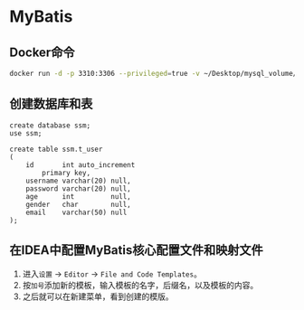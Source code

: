 # MyBatis

## Docker命令

```bash
docker run -d -p 3310:3306 --privileged=true -v ~/Desktop/mysql_volume/log:/var/log/mysql -v ~/Desktop/mysql_volume/data:/var/lib/mysql -v ~/Desktop/mysql_volume/conf:/etc/mysql/conf.d -e MYSQL_ROOT_PASSWORD=123456 --name mysql mysql:8.0
```

## 创建数据库和表

```mysql
create database ssm;
use ssm;

create table ssm.t_user
(
    id       int auto_increment
        primary key,
    username varchar(20) null,
    password varchar(20) null,
    age      int         null,
    gender   char        null,
    email    varchar(50) null
);
```

## 在IDEA中配置MyBatis核心配置文件和映射文件

1. 进入`设置` -> `Editor` -> `File and Code Templates`。
2. 按`加号`添加新的模板，输入模板的名字，后缀名，以及模板的内容。
3. 之后就可以在新建菜单，看到创建的模版。
